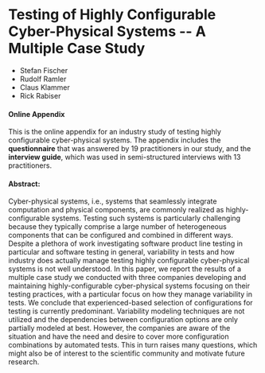# Testing of Highly Configurable Cyber-Physical Systems -- A Multiple Case Study

- Stefan Fischer
- Rudolf Ramler
- Claus Klammer
- Rick Rabiser

#### Online Appendix

This is the online appendix for an industry study of testing highly configurable cyber-physical systems.
The appendix includes the **questionnaire** that was answered by 19 practitioners in our study, and the **interview guide**, which was used in semi-structured interviews with 13 practitioners.


#### Abstract:

Cyber-physical systems, i.e., systems that seamlessly integrate computation and physical components, are commonly realized as highly-configurable systems. 
Testing such systems is particularly challenging because they typically comprise a large number of heterogeneous components that can be configured and combined in different ways. 
Despite a plethora of work investigating software product line testing in particular and software testing in general, variability in tests and how industry does actually manage testing highly configurable cyber-physical systems is not well understood. 
In this paper, we report the results of a multiple case study we conducted with three companies developing and maintaining highly-configurable cyber-physical systems focusing on their testing practices, with a particular focus on how they manage variability in tests. 
We conclude that experienced-based selection of configurations for testing is currently predominant.
Variability modeling techniques are not utilized and the dependencies between configuration options are only partially modeled at best. 
However, the companies are aware of the situation and have the need and desire to cover more configuration combinations by automated tests. This in turn raises many questions, which might also be of interest to the scientific community and motivate future research. 
